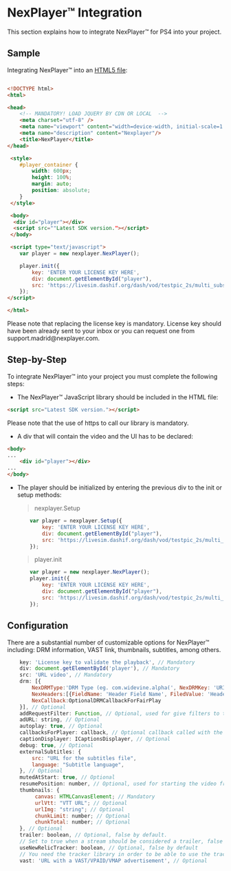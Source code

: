 <a id="integration-top"> </a>

# NexPlayer™ Integration

This section explains how to integrate NexPlayer&#x2122; for PS4 into your project.

## Sample

Integrating NexPlayer&#x2122; into an  <a href="https://nexplayer.nexplayersdk.com/sample/index.html" download="" target="_blank">HTML5 file</a>:</p>

```html

<!DOCTYPE html>
<html>

<head>
    <!-- MANDATORY! LOAD JQUERY BY CDN OR LOCAL  -->
    <meta charset="utf-8" />
    <meta name="viewport" content="width=device-width, initial-scale=1.0, maximum-scale=1.0, user-scalable=no">
    <meta name="description" content="Nexplayer"/>
    <title>NexPlayer</title>
</head>

 <style>
    #player_container {
        width: 600px;
        height: 100%;
        margin: auto;
        position: absolute;
    }
 </style>

 <body>
  <div id="player"></div>
  <script src=""Latest SDK version."></script>
 </body>

 <script type="text/javascript">
    var player = new nexplayer.NexPlayer();

    player.init({
        key: 'ENTER YOUR LICENSE KEY HERE',
        div: document.getElementById("player"),
        src: 'https://livesim.dashif.org/dash/vod/testpic_2s/multi_subs.mpd',
    });
</script>

</html>
```

<div class="alert alert-success hints-alert"><div class="hints-icon"><i class="fa fa-mortar-board"></i></div><div class="hints-container"><p>Please note that replacing the license key is mandatory. License key should have been already sent to your inbox or you can request one from support.madrid@nexplayer.com. </p>
</div></div>

## Step-by-Step

To integrate NexPlayer™ into your project you must complete the following steps:

- The NexPlayer™ JavaScript library should be included in the HTML file:

```html
<script src="Latest SDK version."></script>
```

<div class="alert alert-success hints-alert"><div class="hints-icon"><i class="fa fa-mortar-board"></i></div><div class="hints-container"><p>Please note that the use of https to call our library is mandatory. <br>
</div></div>

- A div that will contain the video and the UI has to be declared:
```html
<body>
...
    <div id="player"></div>
...
</body>
```
- The player should be initialized by entering the previous div to the init or setup methods:
    > nexplayer.Setup
    ```js
        var player = nexplayer.Setup({
            key: 'ENTER YOUR LICENSE KEY HERE',
            div: document.getElementById("player"),
            src: 'https://livesim.dashif.org/dash/vod/testpic_2s/multi_subs.mpd',
        });
    ```
    > player.init
    ```js
        var player = new nexplayer.NexPlayer();
        player.init({
            key: 'ENTER YOUR LICENSE KEY HERE',
            div: document.getElementById("player"),
            src: 'https://livesim.dashif.org/dash/vod/testpic_2s/multi_subs.mpd',
        });
    ```

## Configuration

There are a substantial number of customizable options for NexPlayer™ including: DRM information, VAST link, thumbnails, subtitles, among others.

```js
    key: 'License key to validate the playback', // Mandatory
    div: document.getElementById('player'), // Mandatory
    src: 'URL video', // Mandatory
    drm: [{
        NexDRMType:'DRM Type (eg. com.widevine.alpha(', NexDRMKey: 'URI for the DRM Key', 
        NexHeaders:[{FieldName: 'Header Field Name', FiledValue: 'Header Field Value'}],
        NexCallback:OptionalDRMCallbackForFairPlay
    }], // Optional
    addRequestFilter: Function, // Optional, used for give filters to the drm request
    adURL: string, // Optional
    autoplay: true, // Optional
    callbacksForPlayer: callback, // Optional callback called with the player instances
    captionDisplayer: ICaptionsDisplayer, // Optional
    debug: true, // Optional
    externalSubtitles: {
        src: "URL for the subtitles file",
        language: "Subtitle language",
    }, // Optional
    mutedAtStart: true, // Optional    
    resumePosition: number, // Optional, used for starting the video from the given position in seconds.
    thumbnails: {
         canvas: HTMLCanvasElement; // Mandatory
         urlVtt: "VTT URL"; // Optional
         urlImg: "string"; // Optional
         chunkLimit: number; // Optional
         chunkTotal: number; // Optional
    }, // Optional 
    trailer: boolean, // Optional, false by default. 
    // Set to true when a stream should be considered a trailer, false when not.
    useNewRelicTracker: boolean, // Optional, false by default
    // You need the tracker library in order to be able to use the tracker. Ask NexPlayer team for it.
    vast: 'URL with a VAST/VPAID/VMAP advertisement', // Optional
```